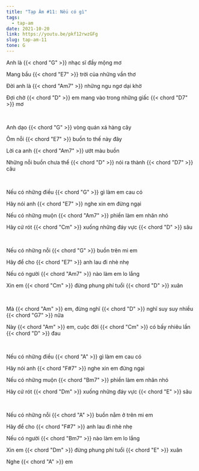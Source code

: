 ```yaml
---
title: "Tạp Âm #11: Nếu có gì"
tags:
  - tap-am
date: 2021-10-20
link: https://youtu.be/pkf12rwzGFg
slug: tap-am-11
tone: G
---
```

Anh là {{< chord "G" >}} nhạc sĩ đầy mộng mơ

Mang bầu {{< chord "E7" >}} trời của những vần thơ

Đời anh là {{< chord "Am7" >}} những ngu ngơ dại khờ

Đợi chờ {{< chord "D" >}} em mang vào trong những giấc {{< chord "D7" >}} mơ

<br>

Anh dạo {{< chord "G" >}} vòng quán xá hàng cây

Ôm nỗi {{< chord "E7" >}} buồn to thế này đây

Lời ca anh {{< chord "Am7" >}} ướt màu buồn

Những nỗi buồn chưa thể {{< chord "D" >}} nói ra thành {{< chord "D7" >}} câu

<br>

Nếu có những điều {{< chord "G" >}} gì làm em cau có

Hãy nói anh {{< chord "E7" >}} nghe xin em đừng ngại

Nếu có những muộn {{< chord "Am7" >}} phiền làm em nhăn nhó

Hãy cứ rót {{< chord "Cm" >}} xuống những đáy vực {{< chord "D" >}} sâu

<br>

Nếu có những nỗi {{< chord "G" >}} buồn trên mi em

Hãy để cho {{< chord "E7" >}} anh lau đi nhè nhẹ

Nếu có người {{< chord "Am7" >}} nào làm em lo lắng

Xin em {{< chord "Cm" >}} đừng phung phí tuổi {{< chord "D" >}} xuân

<br>

Mà {{< chord "Am" >}} em, đừng nghĩ {{< chord "D" >}} nghĩ suy suy nhiều {{< chord "G7" >}} nữa

Này {{< chord "Am" >}} em, cuộc đời {{< chord "Cm" >}} có bấy nhiêu lần {{< chord "D" >}} đau

<br>

Nếu có những điều {{< chord "A" >}} gì làm em cau có

Hãy nói anh {{< chord "F#7" >}} nghe xin em đừng ngại

Nếu có những muộn {{< chord "Bm7" >}} phiền làm em nhăn nhó

Hãy cứ rót {{< chord "Dm" >}} xuống những đáy vực {{< chord "E" >}} sâu

<br>

Nếu có những nỗi {{< chord "A" >}} buồn nằm ở trên mi em

Hãy để cho {{< chord "F#7" >}} anh lau đi nhè nhẹ

Nếu có người {{< chord "Bm7" >}} nào làm em lo lắng

Xin em {{< chord "Dm" >}} đừng phung phí tuổi {{< chord "E" >}} xuân

Nghe {{< chord "A" >}} em
